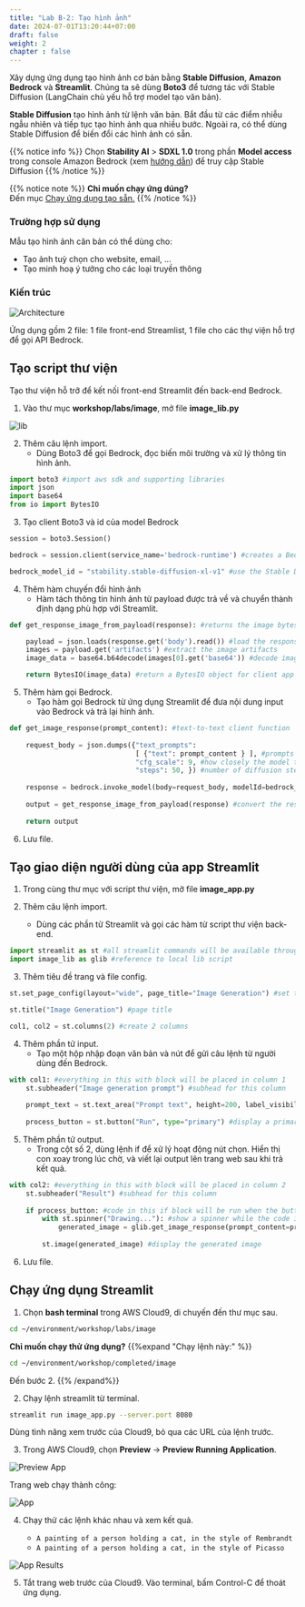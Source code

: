 ```yaml
---
title: "Lab B-2: Tạo hình ảnh"
date: 2024-07-01T13:20:44+07:00
draft: false
weight: 2
chapter : false
---
```


Xây dựng ứng dụng tạo hình ảnh cơ bản bằng **Stable Diffusion**, **Amazon Bedrock** và **Streamlit**. Chúng ta sẽ dùng **Boto3** để tương tác với Stable Diffusion (LangChain chủ yếu hỗ trợ model tạo văn bản).

**Stable Diffusion** tạo hình ảnh từ lệnh văn bản. Bắt đầu từ các điểm nhiễu ngẫu nhiên và tiếp tục tạo hình ảnh qua nhiều bước. Ngoài ra, có thể dùng Stable Diffusion để biến đổi các hình ảnh có sẵn.

{{% notice info %}}
Chọn **Stability AI** > **SDXL 1.0** trong phần **Model access** trong console Amazon Bedrock (xem [hướng dẫn](../2.1-prep/bedrockSetup.md)) để truy cập Stable Diffusion
{{% /notice %}}

{{% notice note %}}
**Chỉ muốn chạy ứng dúng?**\
Đến mục [Chạy ứng dụng tạo sẵn.](#run-the-streamlit-app)
{{% /notice %}}

### Trường hợp sử dụng 
Mẫu tạo hình ảnh căn bản có thể dùng cho:  
- Tạo ảnh tuỳ chọn cho website, email, ...
- Tạo minh hoạ ý tưởng cho các loại truyền thông

### Kiến trúc
![Architecture](/images/2-Bedrock/basic/B-2/architecture.png)

Ứng dụng gồm 2 file: 1 file front-end Streamlist, 1 file cho các thự viện hỗ trợ để gọi API Bedrock.

## Tạo script thư viện
Tạo thư viện hỗ trỡ để kết nối front-end Streamlit đến back-end Bedrock.

1. Vào thư mục **workshop/labs/image**, mở file **image_lib.py**

![lib](/images/2-Bedrock/basic/B-2/1.png)

2. Thêm câu lệnh import.
   - Dùng Boto3 để gọi Bedrock, đọc biến môi trường và xử lý thông tin hình ảnh.

```py
import boto3 #import aws sdk and supporting libraries
import json
import base64
from io import BytesIO
```

3. Tạo client Boto3 và id của model Bedrock

```py
session = boto3.Session()

bedrock = session.client(service_name='bedrock-runtime') #creates a Bedrock client

bedrock_model_id = "stability.stable-diffusion-xl-v1" #use the Stable Diffusion model
```

4. Thêm hàm chuyến đổi hình ảnh
   - Hàm tách thông tin hình ảnh từ payload được trả về và chuyển thành định dạng phù hợp với Streamlit.

```py
def get_response_image_from_payload(response): #returns the image bytes from the model response payload

    payload = json.loads(response.get('body').read()) #load the response body into a json object
    images = payload.get('artifacts') #extract the image artifacts
    image_data = base64.b64decode(images[0].get('base64')) #decode image

    return BytesIO(image_data) #return a BytesIO object for client app consumption
```

5. Thêm hàm gọi Bedrock.
   - Tạo hàm gọi Bedrock từ ứng dụng Streamlit để đưa nội dung input vào Bedrock và trả lại hình ảnh.

```python
def get_image_response(prompt_content): #text-to-text client function
    
    request_body = json.dumps({"text_prompts": 
                               [ {"text": prompt_content } ], #prompts to use
                               "cfg_scale": 9, #how closely the model tries to match the prompt
                               "steps": 50, }) #number of diffusion steps to perform
    
    response = bedrock.invoke_model(body=request_body, modelId=bedrock_model_id) #call the Bedrock endpoint
    
    output = get_response_image_from_payload(response) #convert the response payload to a BytesIO object for the client to consume
    
    return output
```

6. Lưu file.

## Tạo giao diện người dùng của app Streamlit

1. Trong cùng thư mục với script thư viện, mở file **image_app.py**

2. Thêm câu lệnh import.
   - Dùng các phần tử Streamlit và gọi các hàm từ script thư viện back-end.

```py
import streamlit as st #all streamlit commands will be available through the "st" alias
import image_lib as glib #reference to local lib script
```

3. Thêm tiêu đề trang và file config.

```python
st.set_page_config(layout="wide", page_title="Image Generation") #set the page width wider to accommodate columns

st.title("Image Generation") #page title

col1, col2 = st.columns(2) #create 2 columns
```

4. Thêm phần tử input.
   - Tạo một hộp nhập đoạn văn bản và nút để gửi câu lệnh từ người dùng đến Bedrock.

```py
with col1: #everything in this with block will be placed in column 1
    st.subheader("Image generation prompt") #subhead for this column
    
    prompt_text = st.text_area("Prompt text", height=200, label_visibility="collapsed") #display a multiline text box with no label
    
    process_button = st.button("Run", type="primary") #display a primary button
```

5. Thêm phần tử output.
   - Trong cột số 2, dùng lệnh if để xử lý hoạt động nút chọn. Hiển thị con xoay trong lúc chờ, và viết lại output lên trang web sau khi trả kết quả.

```python
with col2: #everything in this with block will be placed in column 2
    st.subheader("Result") #subhead for this column
    
    if process_button: #code in this if block will be run when the button is clicked
        with st.spinner("Drawing..."): #show a spinner while the code in this with block runs
            generated_image = glib.get_image_response(prompt_content=prompt_text) #call the model through the supporting library
        
        st.image(generated_image) #display the generated image
```

6. Lưu file.

## Chạy ứng dụng Streamlit
1. Chọn **bash terminal** trong AWS Cloud9, di chuyến đến thư mục sau.

```bash
cd ~/environment/workshop/labs/image
```

**Chỉ muốn chạy thử ứng dụng?**
{{%expand "Chạy lệnh này:" %}}
```bash
cd ~/environment/workshop/completed/image
```
Đến bước 2.
{{% /expand%}}

2. Chạy lệnh streamlit từ terminal.

```bash
streamlit run image_app.py --server.port 8080
```

Dùng tình năng xem trước của Cloud9, bỏ qua các URL của lệnh trước.

3. Trong AWS Cloud9, chọn **Preview** -> **Preview Running Application**.

![Preview App](/images/2-Bedrock/F-9/2.png)

Trang web chạy thành công:

![App](/images/2-Bedrock/basic/B-2/3.png)

4. Chạy thử các lệnh khác nhau và xem kết quả.

   - `A painting of a person holding a cat, in the style of Rembrandt`
   - `A painting of a person holding a cat, in the style of Picasso`

![App Results](/images/2-Bedrock/basic/B-2/4.png)

5. Tắt trang web trước của Cloud9. Vào terminal, bấm Control-C để thoát ứng dụng.